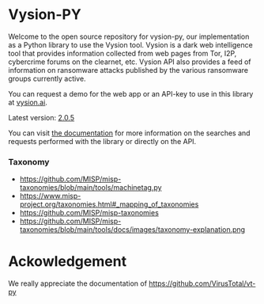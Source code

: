 # Vysion-PY

Welcome to the open source repository for vysion-py, our implementation as a Python library to use the Vysion tool. Vysion is a dark web intelligence tool that provides information collected from web pages from Tor, I2P, cybercrime forums on the clearnet, etc. Vysion API also provides a feed of information on ransomware attacks published by the various ransomware groups currently active.

You can request a demo for the web app or an API-key to use in this library at [vysion.ai](https://vysion.ai).

Latest version: [2.0.5](https://pypi.org/project/vysion/)

You can visit [the documentation](https://developers.vysion.ai/?python) for more information on the searches and requests performed with the library or directly on the API.

### Taxonomy

- https://github.com/MISP/misp-taxonomies/blob/main/tools/machinetag.py
- https://www.misp-project.org/taxonomies.html#_mapping_of_taxonomies
- https://github.com/MISP/misp-taxonomies
- https://github.com/MISP/misp-taxonomies/blob/main/tools/docs/images/taxonomy-explanation.png


# Ackowledgement

We really appreciate the documentation of https://github.com/VirusTotal/vt-py
